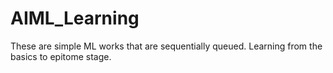 # AIML_Learning
These are simple ML works that are sequentially queued. Learning from the basics to epitome stage.
